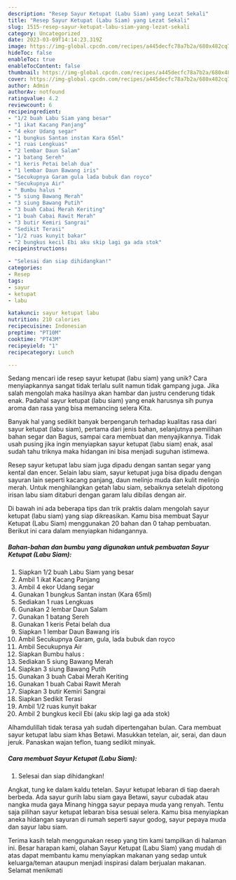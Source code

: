 ```yaml
---
description: "Resep Sayur Ketupat (Labu Siam) yang Lezat Sekali"
title: "Resep Sayur Ketupat (Labu Siam) yang Lezat Sekali"
slug: 1515-resep-sayur-ketupat-labu-siam-yang-lezat-sekali
category: Uncategorized
date: 2023-03-09T14:14:23.319Z
image: https://img-global.cpcdn.com/recipes/a445decfc78a7b2a/680x482cq70/sayur-ketupat-labu-siam-foto-resep-utama.jpg
hideToc: false
enableToc: true
enableTocContent: false
thumbnail: https://img-global.cpcdn.com/recipes/a445decfc78a7b2a/680x482cq70/sayur-ketupat-labu-siam-foto-resep-utama.jpg
cover: https://img-global.cpcdn.com/recipes/a445decfc78a7b2a/680x482cq70/sayur-ketupat-labu-siam-foto-resep-utama.jpg
author: Admin
authorAv: notfound
ratingvalue: 4.2
reviewcount: 6
recipeingredient:
- "1/2 buah Labu Siam yang besar"
- "1 ikat Kacang Panjang"
- "4 ekor Udang segar"
- "1 bungkus Santan instan Kara 65ml"
- "1 ruas Lengkuas"
- "2 lembar Daun Salam"
- "1 batang Sereh"
- "1 keris Petai belah dua"
- "1 lembar Daun Bawang iris"
- "Secukupnya Garam gula lada bubuk dan royco"
- "Secukupnya Air"
- " Bumbu halus "
- "5 siung Bawang Merah"
- "3 siung Bawang Putih"
- "3 buah Cabai Merah Keriting"
- "1 buah Cabai Rawit Merah"
- "3 butir Kemiri Sangrai"
- "Sedikit Terasi"
- "1/2 ruas kunyit bakar"
- "2 bungkus kecil Ebi aku skip lagi ga ada stok"
recipeinstructions:

- "Selesai dan siap dihidangkan!"
categories:
- Resep
tags:
- sayur
- ketupat
- labu

katakunci: sayur ketupat labu 
nutrition: 210 calories
recipecuisine: Indonesian
preptime: "PT10M"
cooktime: "PT43M"
recipeyield: "1"
recipecategory: Lunch

---
```





Sedang mencari ide resep sayur ketupat (labu siam) yang unik? Cara menyiapkannya sangat tidak terlalu sulit namun tidak gampang juga. Jika salah mengolah maka hasilnya akan hambar dan justru cenderung tidak enak. Padahal sayur ketupat (labu siam) yang enak harusnya sih punya aroma dan rasa yang bisa memancing selera Kita.





Banyak hal yang sedikit banyak berpengaruh terhadap kualitas rasa dari sayur ketupat (labu siam), pertama dari jenis bahan, selanjutnya pemilihan bahan segar dan Bagus, sampai cara membuat dan menyajikannya. Tidak usah pusing jika ingin menyiapkan sayur ketupat (labu siam) enak,      asal sudah tahu triknya maka hidangan ini bisa menjadi suguhan istimewa.














Resep sayur ketupat labu siam juga dipadu dengan santan segar yang kental dan encer. Selain labu siam, sayur ketupat juga bisa dipadu dengan sayuran lain seperti kacang panjang, daun melinjo muda dan kulit melinjo merah. Untuk menghilangkan getah labu siam, sebaiknya setelah dipotong irisan labu siam ditaburi dengan garam lalu dibilas dengan air.






Di bawah ini ada beberapa tips dan trik praktis dalam mengolah sayur ketupat (labu siam) yang siap dikreasikan. Kamu bisa membuat Sayur Ketupat (Labu Siam) menggunakan 20 bahan dan 0 tahap pembuatan. Berikut ini cara dalam menyiapkan hidangannya.

<!--inarticleads1-->

##### Bahan-bahan dan bumbu yang digunakan untuk pembuatan Sayur Ketupat (Labu Siam):

1. Siapkan 1/2 buah Labu Siam yang besar
1. Ambil 1 ikat Kacang Panjang
1. Ambil 4 ekor Udang segar
1. Gunakan 1 bungkus Santan instan (Kara 65ml)
1. Sediakan 1 ruas Lengkuas
1. Gunakan 2 lembar Daun Salam
1. Gunakan 1 batang Sereh
1. Gunakan 1 keris Petai belah dua
1. Siapkan 1 lembar Daun Bawang iris
1. Ambil Secukupnya Garam, gula, lada bubuk dan royco
1. Ambil Secukupnya Air
1. Siapkan  Bumbu halus :
1. Sediakan 5 siung Bawang Merah
1. Siapkan 3 siung Bawang Putih
1. Gunakan 3 buah Cabai Merah Keriting
1. Gunakan 1 buah Cabai Rawit Merah
1. Siapkan 3 butir Kemiri Sangrai
1. Siapkan Sedikit Terasi
1. Ambil 1/2 ruas kunyit bakar
1. Ambil 2 bungkus kecil Ebi (aku skip lagi ga ada stok)


Alhamdulillah tidak terasa yah sudah dipertengahan bulan. Cara membuat sayur ketupat labu siam khas Betawi. Masukkan tetelan, air, serai, dan daun jeruk. Panaskan wajan teflon, tuang sedikit minyak. 

<!--inarticleads2-->

##### Cara membuat Sayur Ketupat (Labu Siam):


1. Selesai dan siap dihidangkan!

Angkat, tung ke dalam kaldu tetelan. Sayur ketupat lebaran di tiap daerah berbeda. Ada sayur gurih labu siam gaya Betawi, sayur cubadak atau nangka muda gaya Minang hingga sayur pepaya muda yang renyah. Tentu saja pilihan sayur ketupat lebaran bisa sesuai selera. Kamu bisa menyiapkan aneka hidangan sayuran di rumah seperti sayur godog, sayur pepaya muda dan sayur labu siam. 

Terima kasih telah menggunakan resep yang tim kami tampilkan di halaman ini. Besar harapan kami, olahan Sayur Ketupat (Labu Siam) yang mudah di atas dapat membantu kamu menyiapkan makanan yang sedap untuk keluarga/teman ataupun menjadi inspirasi dalam berjualan makanan. Selamat menikmati

